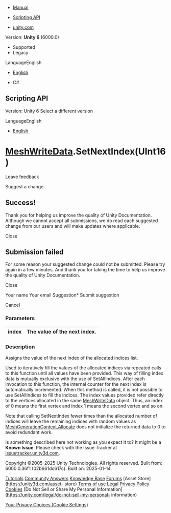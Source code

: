 [ ]()

  * [Manual](../Manual/index.html)
  * [Scripting API](../ScriptReference/index.html)

  * [unity.com](https://unity.com/)

Version: **Unity 6** (6000.0)

  * Supported
  * Legacy

LanguageEnglish

  * [English]()

  * C#

[ ](https://docs.unity3d.com)

## Scripting API

Version: Unity 6 Select a different version

LanguageEnglish

  * [English]()

#  [MeshWriteData](UIElements.MeshWriteData.html).SetNextIndex(UInt16)

Leave feedback

Suggest a change

## Success!

Thank you for helping us improve the quality of Unity Documentation. Although
we cannot accept all submissions, we do read each suggested change from our
users and will make updates where applicable.

Close

## Submission failed

For some reason your suggested change could not be submitted. Please <a>try
again</a> in a few minutes. And thank you for taking the time to help us
improve the quality of Unity Documentation.

Close

Your name Your email Suggestion* Submit suggestion

Cancel

[ ]()

### Parameters

index | The value of the next index.  
---|---  
  
### Description

Assigns the value of the next index of the allocated indices list.

Used to iteratively fill the values of the allocated indices via repeated
calls to this function until all values have been provided. This way of
filling index data is mutually exclusive with the use of SetAllIndices. After
each invocation to this function, the internal counter for the next index is
automatically incremented. When this method is called, it is not possible to
use SetAllIndices to fill the indices. The index values provided refer
directly to the vertices allocated in the same
[MeshWriteData](UIElements.MeshWriteData.html) object. Thus, an index of 0
means the first vertex and index 1 means the second vertex and so on.  
  
Note that calling SetNextIndex fewer times than the allocated number of
indices will leave the remaining indices with random values as
[MeshGenerationContext.Allocate](UIElements.MeshGenerationContext.Allocate.html)
does not initialize the returned data to 0 to avoid redundant work.

Is something described here not working as you expect it to? It might be a
**Known Issue**. Please check with the Issue Tracker at
[issuetracker.unity3d.com](https://issuetracker.unity3d.com).

Copyright ©2005-2025 Unity Technologies. All rights reserved. Built from:
6000.0.36f1 (02b661dc617c). Built on: 2025-01-14.

[Tutorials](https://unity3d.com/learn) [Community
Answers](https://answers.unity3d.com) [Knowledge
Base](https://support.unity3d.com/hc/en-us)
[Forums](https://forum.unity3d.com) [Asset Store](https://unity3d.com/asset-
store) [Terms of use](https://docs.unity3d.com/Manual/TermsOfUse.html)
[Legal](https://unity.com/legal) [Privacy
Policy](https://unity.com/legal/privacy-policy)
[Cookies](https://unity.com/legal/cookie-policy) [Do Not Sell or Share My
Personal Information](https://unity.com/legal/do-not-sell-my-personal-
information)

[Your Privacy Choices (Cookie Settings)](javascript:void\(0\);)

